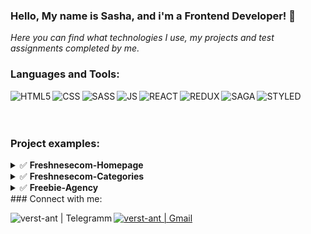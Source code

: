 ### Hello, My name is Sasha, and i'm a Frontend Developer! 👋
*Here you can find what technologies I use, my projects and test assignments completed by me.*

### Languages and Tools:

<div>
<img align="left" alt="HTML5"   src="https://raw.githubusercontent.com/verst-ant/verst-ant/master/icons/html5.png" />
<img align="left" alt="CSS" src="https://raw.githubusercontent.com/verst-ant/verst-ant/master/icons/css.png" />
<img align="left" alt="SASS"   src="https://raw.githubusercontent.com/verst-ant/verst-ant/master/icons/sass.png" />
<img align="left" alt="JS"   src="https://raw.githubusercontent.com/verst-ant/verst-ant/master/icons/js.png" />
<img align="left" alt="REACT"   src="https://raw.githubusercontent.com/verst-ant/verst-ant/master/icons/react.png" />
<img align="left" alt="REDUX"   src="https://raw.githubusercontent.com/verst-ant/verst-ant/master/icons/redux.png" />
<img align="left" alt="SAGA"   src="https://raw.githubusercontent.com/verst-ant/verst-ant/master/icons/saga.png" />
<img align="left" alt="STYLED"   src="https://raw.githubusercontent.com/verst-ant/verst-ant/master/icons/styled.png" />
</div>
  <br/>
  <br/>
    <br/>

### Project examples:

<details>
  <summary>✅ <b>Freshnesecom-Homepage</b> </summary>
  <br/>
  <a href="https://github.com/verst-ant/Freshnesecom-Homepage">📘<b>  Repository Link </b></a>
  <br/>
  <a href="https://verst-ant.github.io/Freshnesecom-Homepage/">📙 <b> Github pages </b></a>
  <br/>
  <a href="https://www.figma.com/file/1PGSbfvK9aqGqMlN1utBRD/Figma---eCommerce-template?node-id=2%3A1713">📃 <b>Figma design layout </b></a>
  <br/>
  <br/>
 *** Working moments:
    <br/>
    Modal busket
    <br/>
    Slider (Swiper)
    <br/>
    Product card
    <br/>
    JS actions: menu, busket, select, btns, tags
  <br/>

</details>
<details>
  <summary>✅ <b>Freshnesecom-Categories</b> </summary>
  <br/>
  <a href="https://github.com/verst-ant/Freshnesecom-Categories">📘<b>  Repository Link </b></a>
  <br/>
  <a href="https://verst-ant.github.io/Freshnesecom-Categories/">📙 <b> Github pages </b></a>
  <br/>
  <a href="https://www.figma.com/file/1PGSbfvK9aqGqMlN1utBRD/Figma---eCommerce-template?node-id=2%3A1713">📃 <b>Figma design layout </b></a>
  <br/>
  <br/>
 **** Working moments:
    <br/>
    Modal busket
    <br/>
    Filter products
    <br/>
    View product card (Grid/List)
    <br/>
    JS actions: tag, filter btn, view cards(grid/list), resize view cards
  <br/>

</details>
<details>
  <summary>✅ <b>Freebie-Agency </b> </summary>
  <br/>
  <a href="https://github.com/verst-ant/Agency">📘<b>  Repository Link </b></a>
  <br/>
  <a href="https://verst-ant.github.io/Agency/">📙 <b> Github pages </b></a>
  <br/>
  <a href="https://www.figma.com/file/fn7TA4MCrTj7Ad2dAPja7Q/Freebie-Agency?node-id=0%3A1">📃 <b>Figma design layout </b></a>
  <br/>
  <br/>
  Working moments:
    <br/>
    3 sliders (Swiper)
    <br/>
    Adaptive Grid (5/11)
    <br/>
    Image gallery with filter
  <br/>

</details>
### Connect with me:


[<img align="left" alt="verst-ant | Telegramm" src="https://raw.githubusercontent.com/verst-ant/verst-ant/master/icons/tele.png" />][telegram]
[<img alt="verst-ant | Gmail" src="https://raw.githubusercontent.com/verst-ant/verst-ant/master/icons/gmail.png" />][mail]
  <br/>
  <br/>

[telegram]: https://t.me/verstantJob
[mail]: mailto:verstantJob@gmail.com
